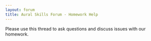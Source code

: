 ```yaml
---
layout: forum
title: Aural Skills Forum - Homework Help
---
```


Please use this thread to ask questions and discuss issues with our homework.
